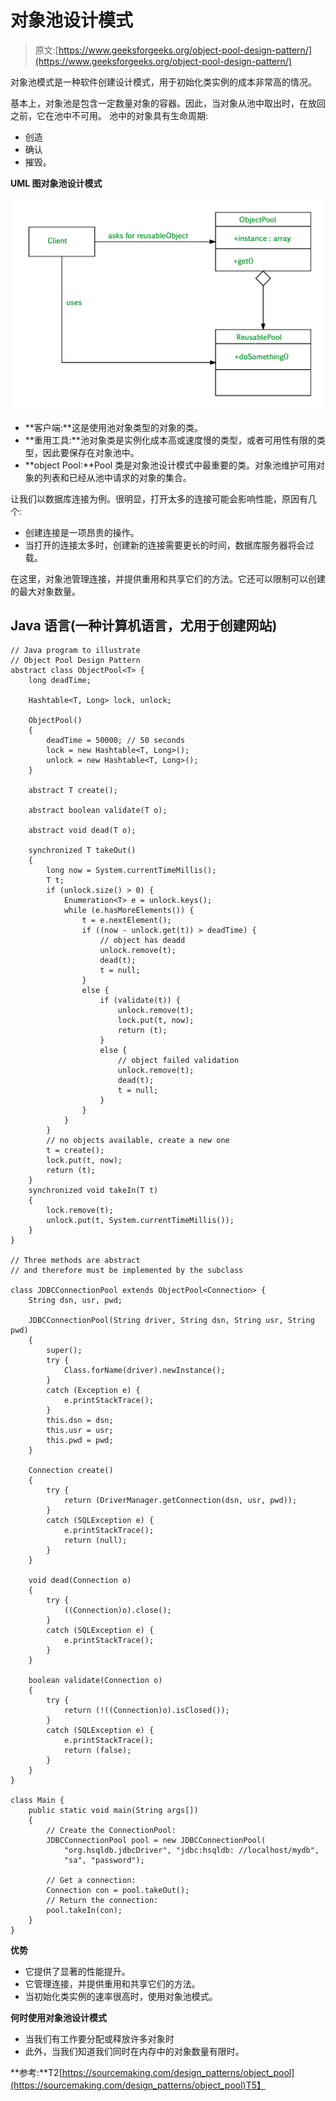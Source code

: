 # 对象池设计模式

> 原文:[https://www.geeksforgeeks.org/object-pool-design-pattern/](https://www.geeksforgeeks.org/object-pool-design-pattern/)

对象池模式是一种软件创建设计模式，用于初始化类实例的成本非常高的情况。

基本上，对象池是包含一定数量对象的容器。因此，当对象从池中取出时，在放回之前，它在池中不可用。
池中的对象具有生命周期:

*   创造
*   确认
*   摧毁。

**UML 图对象池设计模式**

![](img/e971b129e1ac108a9b1110d9e845e6eb.png)

*   **客户端:**这是使用池对象类型的对象的类。
*   **重用工具:**池对象类是实例化成本高或速度慢的类型，或者可用性有限的类型，因此要保存在对象池中。
*   **object Pool:**Pool 类是对象池设计模式中最重要的类。对象池维护可用对象的列表和已经从池中请求的对象的集合。

让我们以数据库连接为例。很明显，打开太多的连接可能会影响性能，原因有几个:

*   创建连接是一项昂贵的操作。
*   当打开的连接太多时，创建新的连接需要更长的时间，数据库服务器将会过载。

在这里，对象池管理连接，并提供重用和共享它们的方法。它还可以限制可以创建的最大对象数量。

## Java 语言(一种计算机语言，尤用于创建网站)

```
// Java program to illustrate
// Object Pool Design Pattern
abstract class ObjectPool<T> {
    long deadTime;

    Hashtable<T, Long> lock, unlock;

    ObjectPool()
    {
        deadTime = 50000; // 50 seconds
        lock = new Hashtable<T, Long>();
        unlock = new Hashtable<T, Long>();
    }

    abstract T create();

    abstract boolean validate(T o);

    abstract void dead(T o);

    synchronized T takeOut()
    {
        long now = System.currentTimeMillis();
        T t;
        if (unlock.size() > 0) {
            Enumeration<T> e = unlock.keys();
            while (e.hasMoreElements()) {
                t = e.nextElement();
                if ((now - unlock.get(t)) > deadTime) {
                    // object has deadd
                    unlock.remove(t);
                    dead(t);
                    t = null;
                }
                else {
                    if (validate(t)) {
                        unlock.remove(t);
                        lock.put(t, now);
                        return (t);
                    }
                    else {
                        // object failed validation
                        unlock.remove(t);
                        dead(t);
                        t = null;
                    }
                }
            }
        }
        // no objects available, create a new one
        t = create();
        lock.put(t, now);
        return (t);
    }
    synchronized void takeIn(T t)
    {
        lock.remove(t);
        unlock.put(t, System.currentTimeMillis());
    }
}

// Three methods are abstract
// and therefore must be implemented by the subclass

class JDBCConnectionPool extends ObjectPool<Connection> {
    String dsn, usr, pwd;

    JDBCConnectionPool(String driver, String dsn, String usr, String pwd)
    {
        super();
        try {
            Class.forName(driver).newInstance();
        }
        catch (Exception e) {
            e.printStackTrace();
        }
        this.dsn = dsn;
        this.usr = usr;
        this.pwd = pwd;
    }

    Connection create()
    {
        try {
            return (DriverManager.getConnection(dsn, usr, pwd));
        }
        catch (SQLException e) {
            e.printStackTrace();
            return (null);
        }
    }

    void dead(Connection o)
    {
        try {
            ((Connection)o).close();
        }
        catch (SQLException e) {
            e.printStackTrace();
        }
    }

    boolean validate(Connection o)
    {
        try {
            return (!((Connection)o).isClosed());
        }
        catch (SQLException e) {
            e.printStackTrace();
            return (false);
        }
    }
}

class Main {
    public static void main(String args[])
    {
        // Create the ConnectionPool:
        JDBCConnectionPool pool = new JDBCConnectionPool(
            "org.hsqldb.jdbcDriver", "jdbc:hsqldb: //localhost/mydb",
            "sa", "password");

        // Get a connection:
        Connection con = pool.takeOut();
        // Return the connection:
        pool.takeIn(con);
    }
}
```

**优势**

*   它提供了显著的性能提升。
*   它管理连接，并提供重用和共享它们的方法。
*   当初始化类实例的速率很高时，使用对象池模式。

**何时使用对象池设计模式**

*   当我们有工作要分配或释放许多对象时
*   此外，当我们知道我们同时在内存中的对象数量有限时。

**参考:**T2[https://sourcemaking.com/design_patterns/object_pool](https://sourcemaking.com/design_patterns/object_pool)T5】
